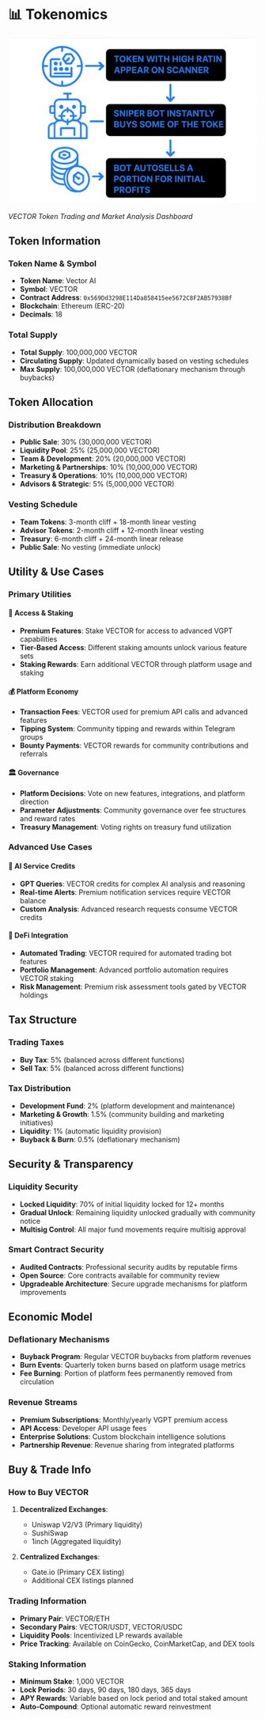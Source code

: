 # 📊 Tokenomics

![Crypto Trading Chart](images/crypto-chart.png)

*VECTOR Token Trading and Market Analysis Dashboard*

## Token Information

### Token Name & Symbol
- **Token Name**: Vector AI
- **Symbol**: VECTOR
- **Contract Address**: `0x569Dd3298E114Da858415ee5672C8F2AB57938Bf`
- **Blockchain**: Ethereum (ERC-20)
- **Decimals**: 18

### Total Supply
- **Total Supply**: 100,000,000 VECTOR
- **Circulating Supply**: Updated dynamically based on vesting schedules
- **Max Supply**: 100,000,000 VECTOR (deflationary mechanism through buybacks)

## Token Allocation

### Distribution Breakdown
- **Public Sale**: 30% (30,000,000 VECTOR)
- **Liquidity Pool**: 25% (25,000,000 VECTOR)
- **Team & Development**: 20% (20,000,000 VECTOR)
- **Marketing & Partnerships**: 10% (10,000,000 VECTOR)
- **Treasury & Operations**: 10% (10,000,000 VECTOR)
- **Advisors & Strategic**: 5% (5,000,000 VECTOR)

### Vesting Schedule
- **Team Tokens**: 3-month cliff + 18-month linear vesting
- **Advisor Tokens**: 2-month cliff + 12-month linear vesting
- **Treasury**: 6-month cliff + 24-month linear release
- **Public Sale**: No vesting (immediate unlock)

## Utility & Use Cases

### Primary Utilities

#### 🔐 Access & Staking
- **Premium Features**: Stake VECTOR for access to advanced VGPT capabilities
- **Tier-Based Access**: Different staking amounts unlock various feature sets
- **Staking Rewards**: Earn additional VECTOR through platform usage and staking

#### 💰 Platform Economy
- **Transaction Fees**: VECTOR used for premium API calls and advanced features
- **Tipping System**: Community tipping and rewards within Telegram groups
- **Bounty Payments**: VECTOR rewards for community contributions and referrals

#### 🏛️ Governance
- **Platform Decisions**: Vote on new features, integrations, and platform direction
- **Parameter Adjustments**: Community governance over fee structures and reward rates
- **Treasury Management**: Voting rights on treasury fund utilization

### Advanced Use Cases

#### 🤖 AI Service Credits
- **GPT Queries**: VECTOR credits for complex AI analysis and reasoning
- **Real-time Alerts**: Premium notification services require VECTOR balance
- **Custom Analysis**: Advanced research requests consume VECTOR credits

#### 🔄 DeFi Integration
- **Automated Trading**: VECTOR required for automated trading bot features
- **Portfolio Management**: Advanced portfolio automation requires VECTOR staking
- **Risk Management**: Premium risk assessment tools gated by VECTOR holdings

## Tax Structure

### Trading Taxes
- **Buy Tax**: 5% (balanced across different functions)
- **Sell Tax**: 5% (balanced across different functions)

### Tax Distribution
- **Development Fund**: 2% (platform development and maintenance)
- **Marketing & Growth**: 1.5% (community building and marketing initiatives)
- **Liquidity**: 1% (automatic liquidity provision)
- **Buyback & Burn**: 0.5% (deflationary mechanism)

## Security & Transparency

### Liquidity Security
- **Locked Liquidity**: 70% of initial liquidity locked for 12+ months
- **Gradual Unlock**: Remaining liquidity unlocked gradually with community notice
- **Multisig Control**: All major fund movements require multisig approval

### Smart Contract Security
- **Audited Contracts**: Professional security audits by reputable firms
- **Open Source**: Core contracts available for community review
- **Upgradeable Architecture**: Secure upgrade mechanisms for platform improvements

## Economic Model

### Deflationary Mechanisms
- **Buyback Program**: Regular VECTOR buybacks from platform revenues
- **Burn Events**: Quarterly token burns based on platform usage metrics
- **Fee Burning**: Portion of platform fees permanently removed from circulation

### Revenue Streams
- **Premium Subscriptions**: Monthly/yearly VGPT premium access
- **API Access**: Developer API usage fees
- **Enterprise Solutions**: Custom blockchain intelligence solutions
- **Partnership Revenue**: Revenue sharing from integrated platforms

## Buy & Trade Info

### How to Buy VECTOR
1. **Decentralized Exchanges**: 
   - Uniswap V2/V3 (Primary liquidity)
   - SushiSwap
   - 1inch (Aggregated liquidity)

2. **Centralized Exchanges**: 
   - Gate.io (Primary CEX listing)
   - Additional CEX listings planned

### Trading Information
- **Primary Pair**: VECTOR/ETH
- **Secondary Pairs**: VECTOR/USDT, VECTOR/USDC
- **Liquidity Pools**: Incentivized LP rewards available
- **Price Tracking**: Available on CoinGecko, CoinMarketCap, and DEX tools

### Staking Information
- **Minimum Stake**: 1,000 VECTOR
- **Lock Periods**: 30 days, 90 days, 180 days, 365 days
- **APY Rewards**: Variable based on lock period and total staked amount
- **Auto-Compound**: Optional automatic reward reinvestment
